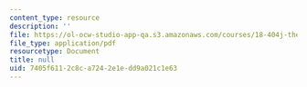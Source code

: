 ```yaml
---
content_type: resource
description: ''
file: https://ol-ocw-studio-app-qa.s3.amazonaws.com/courses/18-404j-theory-of-computation-fall-2020/7405f6112c8ca7242e1edd9a021c1e63_MIT18_404f20_lec6.pdf
file_type: application/pdf
resourcetype: Document
title: null
uid: 7405f611-2c8c-a724-2e1e-dd9a021c1e63
---
```


